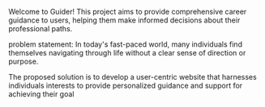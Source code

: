Welcome to Guider! This project aims to provide comprehensive career guidance to users, helping them make informed decisions about their professional paths.

problem statement: In today's fast-paced world, many individuals find themselves navigating through life without a clear sense of direction or purpose.

The proposed solution is to develop a user-centric website that harnesses individuals interests to provide personalized guidance and support for achieving their goal
